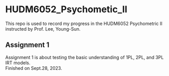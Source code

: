 # HUDM6052_Psychometic_II
This repo is used to record my progress in the HUDM6052 Psychometric II instructed by Prof. Lee, Young-Sun.  

## Assignment 1  
Assignment 1 is about testing the basic understanding of 1PL, 2PL, and 3PL IRT models.  
Finished on Sept.28, 2023.  


